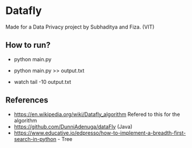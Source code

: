 # Datafly 

Made for a Data Privacy project by Subhaditya and Fiza.
(VIT)

## How to run?

- python main.py 

- python main.py >> output.txt
- watch tail -10 output.txt

## References

- https://en.wikipedia.org/wiki/Datafly_algorithm  Refered to this for the algorithm
- https://github.com/DunniAdenuga/dataFly (Java)
- https://www.educative.io/edpresso/how-to-implement-a-breadth-first-search-in-python  - Tree 
